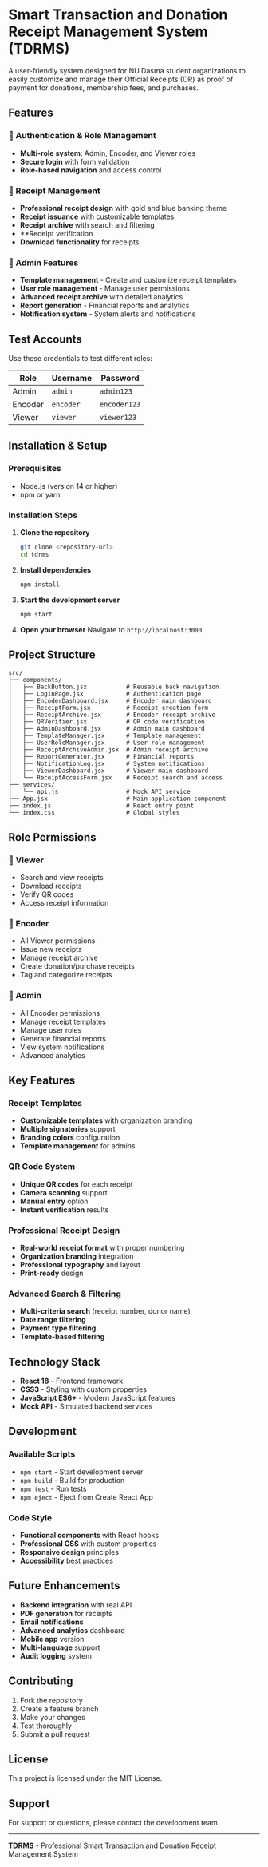 # Smart Transaction and Donation Receipt Management System (TDRMS)

A user-friendly system designed for NU Dasma student organizations to easily customize and manage their Official Receipts (OR) as proof of payment for donations, membership fees, and purchases. 

## Features

### 🔐 Authentication & Role Management
- **Multi-role system**: Admin, Encoder, and Viewer roles
- **Secure login** with form validation
- **Role-based navigation** and access control

### 📄 Receipt Management
- **Professional receipt design** with gold and blue banking theme
- **Receipt issuance** with customizable templates
- **Receipt archive** with search and filtering
- **Receipt verification
- **Download functionality** for receipts

### 👥 Admin Features
- **Template management** - Create and customize receipt templates
- **User role management** - Manage user permissions
- **Advanced receipt archive** with detailed analytics
- **Report generation** - Financial reports and analytics
- **Notification system** - System alerts and notifications

## Test Accounts

Use these credentials to test different roles:

| Role | Username | Password |
|------|----------|----------|
| Admin | `admin` | `admin123` |
| Encoder | `encoder` | `encoder123` |
| Viewer | `viewer` | `viewer123` |

## Installation & Setup

### Prerequisites
- Node.js (version 14 or higher)
- npm or yarn

### Installation Steps

1. **Clone the repository**
   ```bash
   git clone <repository-url>
   cd tdrms
   ```

2. **Install dependencies**
   ```bash
   npm install
   ```

3. **Start the development server**
   ```bash
   npm start
   ```

4. **Open your browser**
   Navigate to `http://localhost:3000`

## Project Structure

```
src/
├── components/
│   ├── BackButton.jsx           # Reusable back navigation
│   ├── LoginPage.jsx            # Authentication page
│   ├── EncoderDashboard.jsx     # Encoder main dashboard
│   ├── ReceiptForm.jsx          # Receipt creation form
│   ├── ReceiptArchive.jsx       # Encoder receipt archive
│   ├── QRVerifier.jsx           # QR code verification
│   ├── AdminDashboard.jsx       # Admin main dashboard
│   ├── TemplateManager.jsx      # Template management
│   ├── UserRoleManager.jsx      # User role management
│   ├── ReceiptArchiveAdmin.jsx  # Admin receipt archive
│   ├── ReportGenerator.jsx      # Financial reports
│   ├── NotificationLog.jsx      # System notifications
│   ├── ViewerDashboard.jsx      # Viewer main dashboard
│   └── ReceiptAccessForm.jsx    # Receipt search and access
├── services/
│   └── api.js                   # Mock API service
├── App.jsx                      # Main application component
├── index.js                     # React entry point
└── index.css                    # Global styles
```

## Role Permissions

### 👤 Viewer
- Search and view receipts
- Download receipts
- Verify QR codes
- Access receipt information

### 📝 Encoder
- All Viewer permissions
- Issue new receipts
- Manage receipt archive
- Create donation/purchase receipts
- Tag and categorize receipts

### 🔧 Admin
- All Encoder permissions
- Manage receipt templates
- Manage user roles
- Generate financial reports
- View system notifications
- Advanced analytics

## Key Features

### Receipt Templates
- **Customizable templates** with organization branding
- **Multiple signatories** support
- **Branding colors** configuration
- **Template management** for admins

### QR Code System
- **Unique QR codes** for each receipt
- **Camera scanning** support
- **Manual entry** option
- **Instant verification** results

### Professional Receipt Design
- **Real-world receipt format** with proper numbering
- **Organization branding** integration
- **Professional typography** and layout
- **Print-ready** design

### Advanced Search & Filtering
- **Multi-criteria search** (receipt number, donor name)
- **Date range filtering**
- **Payment type filtering**
- **Template-based filtering**

## Technology Stack

- **React 18** - Frontend framework
- **CSS3** - Styling with custom properties
- **JavaScript ES6+** - Modern JavaScript features
- **Mock API** - Simulated backend services

## Development

### Available Scripts

- `npm start` - Start development server
- `npm build` - Build for production
- `npm test` - Run tests
- `npm eject` - Eject from Create React App

### Code Style

- **Functional components** with React hooks
- **Professional CSS** with custom properties
- **Responsive design** principles
- **Accessibility** best practices

## Future Enhancements

- **Backend integration** with real API
- **PDF generation** for receipts
- **Email notifications**
- **Advanced analytics** dashboard
- **Mobile app** version
- **Multi-language** support
- **Audit logging** system

## Contributing

1. Fork the repository
2. Create a feature branch
3. Make your changes
4. Test thoroughly
5. Submit a pull request

## License

This project is licensed under the MIT License.

## Support

For support or questions, please contact the development team.

---

**TDRMS** - Professional Smart Transaction and Donation Receipt Management System 
